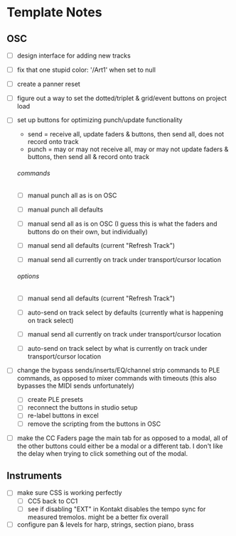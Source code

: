 # Template Notes


## OSC

- [ ] design interface for adding new tracks
- [ ] fix that one stupid color: '/Art1' when set to null

- [ ] create a panner reset
- [ ] figure out a way to set the dotted/triplet & grid/event buttons on project load
- [ ] set up buttons for optimizing punch/update functionality

    * send = receive all, update faders & buttons, then send all, does not record onto track
    * punch = may or may not receive all, may or may not update faders & buttons, then send all & record onto track

    ###### commands
    - [ ] manual punch all as is on OSC
    - [ ] manual punch all defaults

    - [ ] manual send all as is on OSC (I guess this is what the faders and buttons do on their own, but individually)

    - [ ] manual send all defaults (current "Refresh Track")

    - [ ] manual send all currently on track under transport/cursor location

    ###### options
    - [ ] manual send all defaults (current "Refresh Track")
    - [ ] auto-send on track select by defaults (currently what is happening on track select)

    - [ ] manual send all currently on track under transport/cursor location
    - [ ] auto-send on track select by what is currently on track under transport/cursor location

- [ ] change the bypass sends/inserts/EQ/channel strip commands to PLE commands, as opposed to mixer commands with timeouts (this also bypasses the MIDI sends unfortunately)
    - [ ] create PLE presets
    - [ ] reconnect the buttons in studio setup
    - [ ] re-label buttons in excel
    - [ ] remove the scripting from the buttons in OSC

- [ ] make the CC Faders page the main tab for as opposed to a modal, all of the other buttons could either be a modal or a different tab. I don't like the delay when trying to click something out of the modal.

## Instruments

- [ ] make sure CSS is working perfectly
    - [ ] CC5 back to CC1
    - [ ] see if disabling "EXT" in Kontakt disables the tempo sync for measured tremolos. might be a better fix overall

- [ ] configure pan & levels for harp, strings, section piano, brass 
